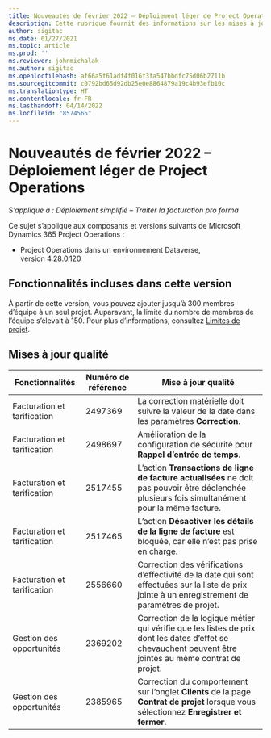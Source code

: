 ```yaml
---
title: Nouveautés de février 2022 – Déploiement léger de Project Operations
description: Cette rubrique fournit des informations sur les mises à jour de qualité disponibles dans la version de février 2022 du déploiement simplifié de Project Operations.
author: sigitac
ms.date: 01/27/2021
ms.topic: article
ms.prod: ''
ms.reviewer: johnmichalak
ms.author: sigitac
ms.openlocfilehash: af66a5f61adf4f016f3fa547bbdfc75d06b2711b
ms.sourcegitcommit: c0792bd65d92db25e0e8864879a19c4b93efb10c
ms.translationtype: HT
ms.contentlocale: fr-FR
ms.lasthandoff: 04/14/2022
ms.locfileid: "8574565"
---
```

# <a name="whats-new-february-2022---project-operations-lite-deployment"></a>Nouveautés de février 2022 – Déploiement léger de Project Operations

_S’applique à : Déploiement simplifié – Traiter la facturation pro forma_

Ce sujet s’applique aux composants et versions suivants de Microsoft Dynamics 365 Project Operations :

- Project Operations dans un environnement Dataverse, version 4.28.0.120

## <a name="features-included-in-this-release"></a>Fonctionnalités incluses dans cette version

À partir de cette version, vous pouvez ajouter jusqu’à 300 membres d’équipe à un seul projet. Auparavant, la limite du nombre de membres de l’équipe s’élevait à 150. Pour plus d’informations, consultez [Limites de projet](../../project-management/create-wbs.md#project-limitations).

## <a name="quality-updates"></a>Mises à jour qualité

| Fonctionnalités | Numéro de référence | Mise à jour qualité |
| --- | --- | --- |
| Facturation et tarification | 2497369 | La correction matérielle doit suivre la valeur de la date dans les paramètres **Correction**. |
| Facturation et tarification | 2498697 | Amélioration de la configuration de sécurité pour **Rappel d’entrée de temps**. |
| Facturation et tarification | 2517455 | L’action **Transactions de ligne de facture actualisées** ne doit pas pouvoir être déclenchée plusieurs fois simultanément pour la même facture. |
| Facturation et tarification | 2517465 | L’action **Désactiver les détails de la ligne de facture** est bloquée, car elle n’est pas prise en charge. |
| Facturation et tarification | 2556660 | Correction des vérifications d’effectivité de la date qui sont effectuées sur la liste de prix jointe à un enregistrement de paramètres de projet. |
| Gestion des opportunités | 2369202 | Correction de la logique métier qui vérifie que les listes de prix dont les dates d’effet se chevauchent peuvent être jointes au même contrat de projet. |
| Gestion des opportunités | 2385965 | Correction du comportement sur l’onglet **Clients** de la page **Contrat de projet** lorsque vous sélectionnez **Enregistrer et fermer**. |
